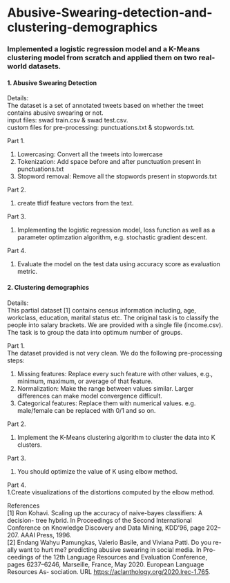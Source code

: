 # Abusive-Swearing-detection-and-clustering-demographics
### Implemented a logistic regression model and a K-Means clustering model from scratch and applied them on two real-world datasets.

#### 1. Abusive Swearing Detection  
Details:  
The dataset is a set of annotated tweets based on whether the tweet contains abusive swearing or not.  
input files:                     swad train.csv & swad test.csv.  
custom files for pre-processing: punctuations.txt & stopwords.txt.  
  
Part 1.  
1. Lowercasing: Convert all the tweets into lowercase
2. Tokenization: Add space before and after punctuation present in punctuations.txt
3. Stopword removal: Remove all the stopwords present in stopwords.txt
  
Part 2.  
1. create tfidf feature vectors from the text.
  
Part 3.
1. Implementing the logistic regression model, loss function as well as a parameter optimzation algorithm, e.g. stochastic gradient descent.
  
Part 4.
1. Evaluate the model on the test data using accuracy score as evaluation metric.
  
  
  
#### 2. Clustering demographics  
Details:  
This partial dataset [1] contains census information including, age, workclass, education, marital status etc. The original task is to classify the people into salary brackets. We are provided with a single file (income.csv). The task is to group the data into optimum number of groups.  
  
Part 1.  
The dataset provided is not very clean. We do the following pre-processing steps:
1. Missing features: Replace every such feature with other values, e.g., minimum, maximum, or average of that feature.
2. Normalization: Make the range between values similar. Larger differences can make model convergence difficult.
3. Categorical features: Replace them with numerical values. e.g. male/female can be replaced with 0/1 and so on.
  
Part 2.  
1. Implement the K-Means clustering algorithm to cluster the data into K clusters.
  
Part 3.  
1. You should optimize the value of K using elbow method.
  
Part 4.  
1.Create visualizations of the distortions computed by the elbow method.  
  
References  
[1] Ron Kohavi. Scaling up the accuracy of naive-bayes classifiers: A decision- tree hybrid. In Proceedings of the Second International Conference on Knowledge Discovery and Data Mining, KDD’96, page 202–207. AAAI Press, 1996.  
[2] Endang Wahyu Pamungkas, Valerio Basile, and Viviana Patti. Do you re- ally want to hurt me? predicting abusive swearing in social media. In Pro- ceedings of the 12th Language Resources and Evaluation Conference, pages 6237–6246, Marseille, France, May 2020. European Language Resources As- sociation. URL https://aclanthology.org/2020.lrec-1.765.  
